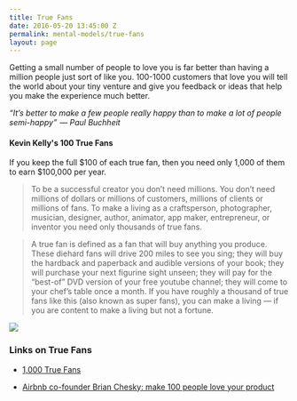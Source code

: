 ```yaml
---
title: True Fans
date: 2016-05-20 13:45:00 Z
permalink: mental-models/true-fans
layout: page
---
```


Getting a small number of people to love you is far better than having a million people just sort of like you. 100-1000 customers that love you will tell the world about your tiny venture and give you feedback or ideas that help you make the experience much better.

*“It’s better to make a few people really happy than to make a lot of people semi-happy”  — Paul Buchheit*

#### Kevin Kelly's 100 True Fans

If you keep the full $100 of each true fan, then you need only 1,000 of them to earn $100,000 per year.

> To be a successful creator you don’t need millions. You don’t need millions of dollars or millions of customers, millions of clients or millions of fans. To make a living as a craftsperson, photographer, musician, designer, author, animator, app maker, entrepreneur, or inventor you need only thousands of true fans.

> A true fan is defined as a fan that will buy anything you produce. These diehard fans will drive 200 miles to see you sing; they will buy the hardback and paperback and audible versions of your book; they will purchase your next figurine sight unseen; they will pay for the “best-of” DVD version of your free youtube channel; they will come to your chef’s table once a month. If you have roughly a thousand of true fans like this (also known as super fans), you can make a living — if you are content to make a living but not a fortune.

![](https://kk.org/mt-files/thetechnium-mt/TrueFans-1.jpg)

### Links on True Fans

* [1,000 True Fans](https://kk.org/thetechnium/1000-true-fans/)

* [Airbnb co-founder Brian Chesky: make 100 people love your product](https://www.techinasia.com/airbnb-co-founder-brian-chesky-make-100-people-love-product)
